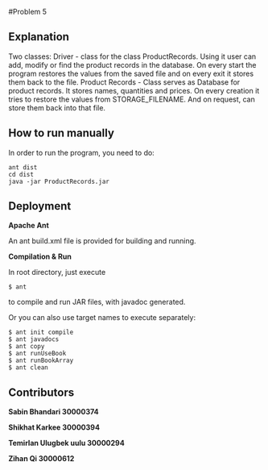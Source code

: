 #Problem 5

## Explanation

Two classes:
Driver - class for the class ProductRecords. Using it user can add, modify or find the
product records in the database. On every start the program restores the values from
the saved file and on every exit it stores them back to the file.
Product Records - Class serves as Database for product records. It stores names, quantities and prices.
On every creation it tries to restore the values from STORAGE_FILENAME. And on request,
can store them back into that file.

## How to run manually

In order to run the program, you need to do:
    
    ant dist
    cd dist
    java -jar ProductRecords.jar 

## Deployment

**Apache Ant**

An ant build.xml file is provided for building and running. 

**Compilation & Run**

In root directory, just execute

```
$ ant
```

to compile and run JAR files, with javadoc generated.



Or you can also use target names to execute separately:

```
$ ant init compile
$ ant javadocs
$ ant copy
$ ant runUseBook
$ ant runBookArray
$ ant clean
```

## Contributors

**Sabin Bhandari 30000374**

**Shikhat Karkee 30000394**

**Temirlan Ulugbek uulu 30000294**

**Zihan Qi 30000612**



